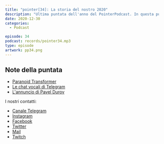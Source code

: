 ```yaml
---
title: "pointer[34]: La storia del nostro 2020"
description: "Ultima puntata dell'anno del PointerPodcast. In questa puntata parliamo dei nostri buoni propositi per il nuovo anno, e ci guardiamo indietro per fare un resoconto dell'anno che sta finendo."
date: 2020-12-30
categories:
  - Podcast

episode: 34
podcast: records/pointer34.mp3
type: episode
artwork: pp34.png
---
```


## Note della puntata

<!-- wp:list -->
<ul><li><a href="https://medium.com/altsoph/paranoid-transformer-80a960ddc90a">Paranoid Transformer</a></li><li><a href="https://telegram.org/blog/voice-chats">Le chat vocali di Telegram</a></li><li><a href="https://t.me/durov/142">L'annuncio di Pavel Durov</a></li></ul>
<!-- /wp:list -->

I nostri contatti:

- [Canale Telegram](https://t.me/PointerPodcast)
- [Instagram](https://www.instagram.com/pointerpodcast/)
- [Facebook](https://www.facebook.com/pointerPodcast/)
- [Twitter](https://twitter.com/PointerPodcast)
- [Mail](info@pointerpodcast.it)
- [Twitch](https://www.twitch.tv/pointerpodcast)

